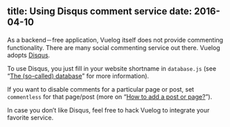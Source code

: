 title: Using Disqus comment service
date: 2016-04-10
---
As a backend－free application, Vuelog itself does not provide commenting functionality. There are many social commenting service out there. Vuelog adopts [Disqus](https://disqus.com/).

To use Disqus, you just fill in your website shortname in `database.js` (see <q>[The (so-called) database](#/blog/guide/2016/the-so-called-database)</q> for more information).

If you want to disable comments for a particular page or post, set `commentless` for that page/post (more on <q>[How to add a post or page?](#/blog/guide/2016/how-to-add-a-post-or-page)</q>).

 In case you don’t like Disqus, feel free to hack Vuelog to integrate your favorite service.